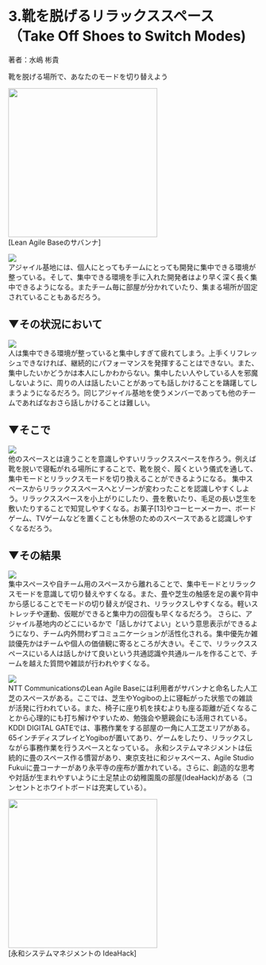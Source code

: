 # 3.靴を脱げるリラックススペース（Take Off Shoes to Switch Modes)
著者：水嶋 彬貴

靴を脱げる場所で、あなたのモードを切り替えよう

<img src="https://github.com/kenjihiranabe/agile-base-patterns/blob/master/images/image15.png" width=300><br>
[Lean Agile Baseのサバンナ]

<img src="https://github.com/kenjihiranabe/agile-basement-patterns/blob/master/images/icon/context.png"><br>
アジャイル基地には、個人にとってもチームにとっても開発に集中できる環境が整っている。そして、集中できる環境を手に入れた開発者はより早く深く長く集中できるようになる。またチーム毎に部屋が分かれていたり、集まる場所が固定されていることもあるだろう。

## ▼その状況において  
<img src="https://github.com/kenjihiranabe/agile-basement-patterns/blob/master/images/icon/problem.png"><br>
人は集中できる環境が整っていると集中しすぎて疲れてしまう。上手くリフレッシュできなければ、継続的にパフォーマンスを発揮することはできない。また、集中したいかどうかは本人にしかわからない。集中したい人やしている人を邪魔しないように、周りの人は話したいことがあっても話しかけることを躊躇してしまうようになるだろう。同じアジャイル基地を使うメンバーであっても他のチームであればなおさら話しかけることは難しい。

## ▼そこで
<img src="https://github.com/kenjihiranabe/agile-basement-patterns/blob/master/images/icon/solution.png"><br>
他のスペースとは違うことを意識しやすいリラックススペースを作ろう。例えば靴を脱いで寝転がれる場所にすることで、靴を脱ぐ、履くという儀式を通して、集中モードとリラックスモードを切り換えることができるようになる。
集中スペースからリラックススペースへとゾーンが変わったことを認識しやすくしよう。リラックススペースを小上がりにしたり、畳を敷いたり、毛足の長い芝生を敷いたりすることで知覚しやすくなる。お菓子[13]やコーヒーメーカー、ボードゲーム、TVゲームなどを置くことも休憩のためのスペースであると認識しやすくなるだろう。

## ▼その結果  
<img src="https://github.com/kenjihiranabe/agile-basement-patterns/blob/master/images/icon/consequentcontext.png"><br>
集中スペースや自チーム用のスペースから離れることで、集中モードとリラックスモードを意識して切り替えやすくなる。また、畳や芝生の触感を足の裏や背中から感じることでモードの切り替えが促され、リラックスしやすくなる。軽いストレッチや運動、仮眠ができると集中力の回復も早くなるだろう。
さらに、アジャイル基地内のどこにいるかで「話しかけてよい」という意思表示ができるようになり、チーム内外問わずコミュニケーションが活性化される。集中優先か雑談優先かはチームや個人の価値観に寄るところが大きい。そこで、リラックススペースにいる人は話しかけて良いという共通認識や共通ルールを作ることで、チームを越えた質問や雑談が行われやすくなる。


<img src="https://github.com/kenjihiranabe/agile-basement-patterns/blob/master/images/icon/knownusage.png"><br>
NTT CommunicationsのLean Agile Baseには利用者がサバンナと命名した人工芝のスペースがある。ここでは、芝生やYogiboの上に寝転がった状態での雑談が活発に行われている。また、椅子に座り机を挟むよりも座る距離が近くなることから心理的にも打ち解けやすいため、勉強会や懇親会にも活用されている。
KDDI DIGITAL GATEでは、事務作業をする部屋の一角に人工芝エリアがある。65インチディスプレイとYogiboが置いてあり、ゲームをしたり、リラックスしながら事務作業を行うスペースとなっている。
永和システムマネジメントは伝統的に畳のスペース作る慣習があり、東京支社に和ジャスペース、Agile Studio Fukuiに畳コーナーがあり永平寺の座布が置かれている。さらに、創造的な思考や対話が生まれやすいように土足禁止の幼稚園風の部屋(IdeaHack)がある（コンセントとホワイトボードは充実している）。


<img src="https://github.com/kenjihiranabe/agile-base-patterns/blob/master/images/image39.png" width=300><br>
[永和システムマネジメントの IdeaHack]
